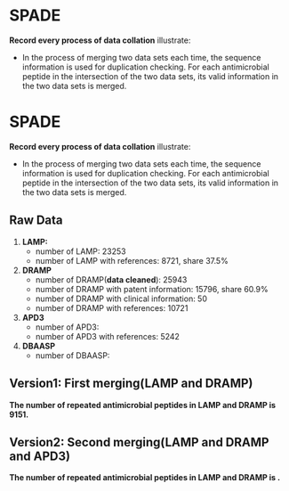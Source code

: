 # SPADE
**Record every process of data collation**
illustrate:
- In the process of merging two data sets each time, the sequence information is used for duplication checking. For each antimicrobial peptide in the intersection of the two data sets, its valid information in the two data sets is merged.


# SPADE
**Record every process of data collation**
illustrate:
- In the process of merging two data sets each time, the sequence information is used for duplication checking. For each antimicrobial peptide in the intersection of the two data sets, its valid information in the two data sets is merged.

## Raw Data
1. **LAMP:** 
    - number of LAMP: 23253
    - number of LAMP with references: 8721, share 37.5%
2. **DRAMP**
    - number of DRAMP(**data cleaned**): 25943
    - number of DRAMP with patent information: 15796, share 60.9%
    - number of DRAMP with clinical information: 50
    - number of DRAMP with references: 10721
3. **APD3**
    - number of APD3:
    - number of APD3 with references: 5242
4. **DBAASP**
    - number of DBAASP: 

## Version1: First merging(LAMP and DRAMP)
**The number of repeated antimicrobial peptides in LAMP and DRAMP is 9151.**

## Version2: Second merging(LAMP and DRAMP and APD3)
**The number of repeated antimicrobial peptides in LAMP and DRAMP is .**

